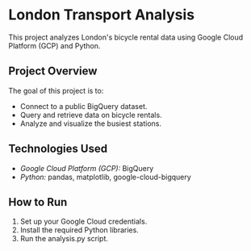 # London Transport Analysis

This project analyzes London's bicycle rental data using Google Cloud Platform (GCP) and Python.

## Project Overview

The goal of this project is to:
- Connect to a public BigQuery dataset.
- Query and retrieve data on bicycle rentals.
- Analyze and visualize the busiest stations.

## Technologies Used

- *Google Cloud Platform (GCP):* BigQuery
- *Python:* pandas, matplotlib, google-cloud-bigquery

## How to Run

1.  Set up your Google Cloud credentials.
2.  Install the required Python libraries.
3.  Run the analysis.py script.